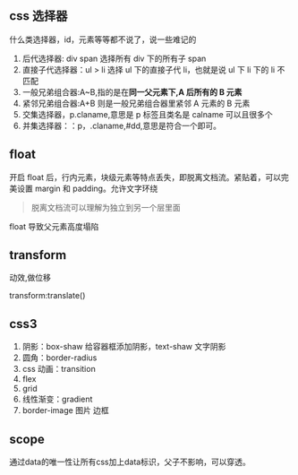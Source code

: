 ## css 选择器

什么类选择器，id，元素等等都不说了，说一些难记的

1. 后代选择器: div span 选择所有 div 下的所有子 span
2. 直接子代选择器：ul > li 选择 ul 下的直接子代 li，也就是说 ul 下 li 下的 li 不匹配
3. 一般兄弟组合器:A~B,指的是在**同一父元素下,A 后所有的 B 元素**
4. 紧邻兄弟组合器:A+B 则是一般兄弟组合器里紧邻 A 元素的 B 元素
5. 交集选择器，p.claname,意思是 p 标签且类名是 calname 可以且很多个
6. 并集选择器：：p，.claname,#dd,意思是符合一个即可。

## float

开启 float 后，行内元素，块级元素等特点丢失，即脱离文档流。紧贴着，可以完美设置 margin 和 padding。允许文字环绕

> 脱离文档流可以理解为独立到另一个层里面

float 导致父元素高度塌陷

## transform

动效,做位移

transform:translate()

## css3

1. 阴影：box-shaw 给容器框添加阴影，text-shaw 文字阴影
2. 圆角：border-radius
3. css 动画：transition
4. flex
5. grid
6. 线性渐变：gradient
7. border-image 图片 边框


## scope

通过data的唯一性让所有css加上data标识，父子不影响，可以穿透。

